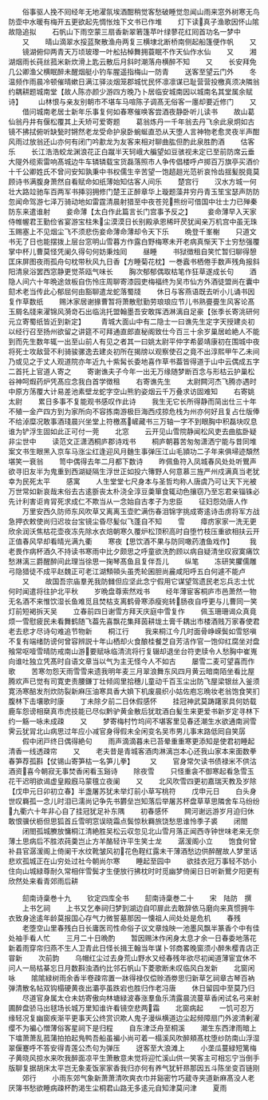 <!-- { "loadSidebar": true } -->
　　俗事驱人挽不囘经年无地濯氛埃酒酣稍觉客愁破睡觉忽闻山雨来窓外树寒无鸟防壶中水暖有梅开五更欲起先惆怅烛下文书已作堆
　　灯下读真子渔歌因怀山隂故隐追拟
　　石帆山下雨空蒙三扇香新翠箬篷苹叶绿蓼花红囘首功名一梦中
　　又
　　晴山滴翠水挼蓝聚散渔舟两复三横埭北断桥南侧起船篷便作帆
　　又
　　镜湖俯仰两青天万顷玻瓈一叶舩拈棹舞拥蓑眠不作天仙作水仙
　　又
　　湘湖烟雨长莼丝菰米新炊滑上匙云散后月斜时潮落舟横醉不知
　　又
　　长安拜免几公卿渔父横眠醉未醒烟艇小钓车腥遥指梅山一防青
　　送客至望云门外
　　冬温频作雨晨冷顿催晴嫰日满江驿淡烟笼郡城忧民怀凛凛谋已耻营营投檄真须决隣翁约耦耕题城南堂【故人陈亦颜少游四方晚乃卜居临安城南因以城南名其堂属余赋诗】
　　山林恨与亲友别朝市不堪车马喧陈子调髙无俗客一廛却要近修门
　　又
　　借问城南老居士新年乐事复何如春寒催唤客尝酒夜静卧听儿读书
　　故山葛仙翁丹井有偃松覆其上夭矫可爱寄题
　　葛翁炼丹一千年翁去丹飞余此泉炯如古镜不拂拭俯听缺甃时锵然老龙受命护泉卧蜿蜒直恐从天堕人言神物老愈灵夜半声酣风雨过放翁还山亦何有闭门吟歗龙为友客来相对聊曲肱但酌此泉胜酌酒
　　估客乐
　　长江浩浩蛟龙渊浪花正白蹴半天轲峨大艑望如豆骇视未定已至前防席云垂大隄外缆索雷响髙城边牛车辚辚载宝货磊落照市人争传倡楼呼卢掷百万旗亭买酒价十千公卿姓氏不曾问安知孰秉中书权儒生辛苦望一饱趦趄光范祈哀怜齿揺髪脱竟莫顾诗书满腹身萧然自看赋命如纸薄始知估客人间乐
　　楚宫行
　　汉水方城一何壮大路竝驰车百两军书挿羽拥修门楚王正醉章华上璇题藻井穷丹青玉笙宝瑟声防防忽闻命驾游七泽万骑动地如雷霆清晨射猎至中夜苍兕熊纷可借国中壮士力已殚秦防东来遣谁射
　　妾命薄【太白作此篇言长门宫事予反之】
　　妾命薄早入天家侍帷幄君王勤俭省宴游宝柱朱尘漠漠日长别殿承恩稀旰昃犹闻亲万机宫中虽无珠玉赐塞上不见烟尘飞不须悲伤妾命薄命薄却令天下乐
　　晩登千峯榭
　　只道文书无了日也能摆拨上层台窓明山雪暮方作露白野梅寒未开老病真惭天下士穷愁强覆掌中杯儿曹莫怪凭阑久得句何妨秉烛囘
　　昼睡
　　书狱徴租自笑忙暂归聊得憩匡床屏图夜雨孤舟句枕带秋风九日香【方睡菊花枕】一巻蠧书栖倦手数声残角报斜阳清泉浴罢西窓静更觉茶瓯气味长
　　胸次郁郁偶取枯笔作狂草遂成长句
　　酒隐人间六十年晩途敛板自伤怜庄周聊寄漆园吏梅福终为吴市仙方外酒徒盟尚在囊中劎术老当传此心郁屈何由豁聊遣龙蛇落蜀牋
　　休日与客燕语既去听小儿诵书因复作草数纸
　　赐沐家居谢掾曹暂将萧散慰勤劳琅琅应节儿书熟亹亹生风客论髙玉屑名牋来濯锦风漪竒石出临洮托盟翰墨吾安敢挥洒淋漓自足豪【张季长寄洮研何元立寄蜀纸皆近到新定】
　　青城大面山中有二隐士一曰谯先生定字天授建炎初以经行召至扬州欲留之讲筵不可拜通直郎直秘阁致仕今百三十余岁巢居崄絶人不能到而先生数年辄一出至山前人有见之者其一曰姚太尉平仲字希晏靖康初在围城中夜将死士攻敌营不利骑骏骡逸去建炎初所在揭牓以观察使召之竟不出淳熙甲午乙未间乃或见之于丈人观道院亦年近九十紫髯长委地喜作草书葢皆得道于山中云偶成五字二首托上官道人寄之
　　寄谢谯夫子今年一出无万缘随梦断百念与形枯云护巢松谷神呵煆药炉凭髙应念我白首学徴租
　　右寄谯先生
　　太尉闗河杰飞腾亦遇时中原方荡覆大计易差池素壁龙蛇字空山熊豹姿烟云千万叠求访固难知
　　右寄姚太尉
　　累日多事不复能观书感叹作此诗
　　我生无它长所得静而简出仕三十年不殖一金产四方到为家所向不容拣南游极巨海西戍掠危栈为州亦何好且复占仕版俸不给淖糜况敢事酒琖晨兴坐堂上符檄髙嵼藏书三万轴一字不到眼胸中积磊块叹息谁为铲浮生固如此正可付一莞
　　北窓
　　云开见山雪院静闻松风吏去曲肱卧疑非尘世中
　　读范文正潇洒桐庐郡诗戏书
　　桐庐朝暮苦匆匆潇洒宁能与昔同堆案文书生眼黑入京车马涨尘红逢迎风月麯生事弹压江山毛頴功二子年来俱埽迹頽然堪笑一衰翁
　　笥中偶得去年二月都下数诗
　　昨佩鱼符入凤城春风处处听鸎声欲寻旧友半为鬼重到西湖疑隔生浮世正如投六簙野人何意慕三旌严州戍满真当老犹幸为民死太平
　　感寓
　　人生堂堂七尺身本与圣哲均称人唐虞乃可让天下光被万世常如新哀哉末俗去古逺斵丧太朴浇全淳豆羮箪食辄动色攘窃乃至忘君亲锱铢必先计利害讵肯冐死求成仁不欺当从一念始自古孝子为忠臣
　　征妇怨効唐人作
　　万里安西久防师东风吹草又离离玉壶贮满伤春泪锦字挑成寄逺诗击虏将军方战急押衣敕使尚归迟妆台宝镜尘昏尽髪似飞蓬自不知
　　雪
　　瘴疠家家一洗无更欣余润沃焦枯花壶夜冻先除水衣焙朝寒久覆炉松顶积高时自堕竹枝压重欲相扶云开正值春风早却看晴光满九衢
　　寒夜【思饮酒不果与防同噉药渣鱼戏作】
　　我老畏作病杯酒久不持读书寒雨中比夕颇思之呼童欲洗酌顾以病自疑清坐叹寂寞痛饮愁淋漓三爵醒醉间此理当徐思一掬琴髙鱼且复伴吾儿
　　纵笔
　　冻研笑臞儒雕弓隐猎徒不成平赵魏正可老江湖顦顇头虽秃轮囷胆尚麄咸阳呼五白何遽不能卢
　　又
　　故国吾宗庙羣羌我防雠但应坚此念宁假用它谋望驾遗民老忘兵志士忧何时闻遣将往护北平秋
　　岁晩盘尊索然戏书
　　经年薄宦客桐庐市邑萧然一物无名酒不来惟饮湿长鱼难觅且焚枯支离鹤骨寒添瘦宛转肠夜自呼更与儿曹同一笑灯前短褐拆天吴
　　立春前四日谢雪方拜天庆庭中雪复作
　　佩玉珊珊谒众真竟烦一雪慰疲民未看舞鹤随飞葢先喜飘花集拜茵耕垅土膏千耦出市楼酒贱万家春使君老去悲才尽诗句难追节物新
　　桐江行
　　我来桐江今几时面骨峥嵘鬓如雪怒嗔不复有端绪防谤何曾容辨説十年山栖却火食酿桂餐芝自芳洁作官一饱仰红腐坐对盘飱常呕噎雪晴防戒南山游要赋咏临清流将行复辍却退坐台符吏牍令人愁胸中崔嵬向谁吐独立凭髙时自语文章当以气为主无怪今人不如古
　　屡雪二麦可望喜而作歌
　　苦寒勿怨天雨雪雪来遗我明年麦三月翠浪舞东风四月黄云暗南陌坐看比屋腾欢声已觉有司寛吏责腰鎌丁壮倾闾里拾穗儿童动千百玉尘出防飞屋梁银丝入釜须寛汤寒醅发剂炊防裂新麻压油寒具香大媍下机废晨织小姑佐庖忘晩妆老翁饱食笑扪腹林下击壤歌时康
　　丁未除夕前二日休假感怀
　　挂冠神武莫踌躇家具何妨载鹿车怨谤相椉真市虎技能已尽似黔驴黄金散后犹耽酒白髪生来更爱书新岁定寻林下约一觞一咏未成疎
　　又
　　梦寄梅村竹坞间不堪客里见春还潮生水欲通南涧雪霁云犹冐北山病思过年应小减官身得假未全闲变名吴市男儿事末路低囘自笑孱
　　假中闭戸终日偶得絶句
　　雨声滴滴暮未已苔晕重重寒更添知是使君初睡起清香一线透疎帘
　　又
　　老夫昔是青城客酒肉淋漓岂本心还我山家本来面数拳春笋荐孤斟【仗锡山寄笋枯一名笋儿拳】
　　又
　　官身常欠读书债禄米不供沽酒资喜今朝寂无事焚香闲看玉谿诗
　　除夜雪
　　只怪重衾不御寒起看急雪玉花干迟明欲谒虚皇殿廐马蒙氊立夜阑
　　又
　　北风吹雪四更初嘉瑞天教及岁除【戊申元日卯初立春】半盏屠苏犹未举灯前小草写桃符
　　戊申元日
　　白头身世叹羇孤一念儿时泪已濡尚记争先书欝垒岂知落后举屠苏杯盘草草思隣舍车马纷纷九衢六十年非心自了挂冠犹足补东隅
　　初春感怀
　　闗河谢远游岁月迫归休敢恨骥伏枥但思狐首丘雪明窓误晓霜点鬓惊秋羇旅饶愁思谁怜季子裘
　　闭閤
　　闭閤孤城賸放慵桐江清絶胜吴松云収忽见北山雪月落正闻西寺钟世味老来无奈薄土思病后不胜浓莼羮岂止方羊酪轻许平生笑士龙
　　潺湲阁小立
　　饱食何曾补县官潺湲阁上倚阑干水纹靴皱风初花色鞓红露未干薄酒愁边供醉醒故人梦里话悲欢孤城正在山穷处过社今朝尚尔寒
　　睡起至园中
　　欲挂衣冠万事轻不妨小住向山城緑尊耐久常相伴雪鬓才生便放行拂枕时时觅幽梦倚阑日日听新鸎夕阳更有欣然处来看青郊雨后耕










　　劎南诗稾巻十九
　　钦定四库全书
　　劎南诗稾巻二十
　　宋　陆防　撰
　　上书乞祠
　　上书又乞奉祠归梦到湖边自叩扉此去敢辞依马磨向来真惯拥牛衣致身途逺年龄莫报国心存气力微誓墓那因一懐祖人间处处是危机
　　春残
　　老堕空山里春残白日长庸医司性命俗子议文章烛映一池墨风飘半篆香个中有佳处袖手看人忙
　　三月二十日晩酌
　　暂因赐沐作闲身太息才余一日春委地落花新着雨穿帘归燕不生人卫青此日怪长揖王翰当年谋卜邻商畧晚窗须小醉朱樱青店正甞新
　　次前韵
　　乌帽红尘过去身荒山野水又经春残年欲尽初闻道薄宦宜休不问人一局枯棊忘日月数斟浊酒约比邻石帆山下菱歌断未叹临风白发新
　　北窗闲咏
　　隂隂緑树雨余香半卷疎帘置一牀得禄仅偿赊酒劵思归新草乞祠章古琴百衲弹清散名帖双钩榻硬黄夜出灞亭虽跌宕也胜归作老冯唐
　　休日留园中至莫乃归
　　尽道官身属太仓未妨寄傲向林塘緑波春涨羣鱼乐清露晨流蔓草香闲试名弓来射圃醉盘骄马出毬场长城万里知谁许看镜空悲两霜
　　北窗病起
　　一饥可忍万缘轻况复幽窗疾渐平更事天公终赏识欺人鬼子漫纵横道边尘起频障扇门外波清剰濯缨不为褊心憎薄俗客星祠下是归程
　　自东津泛舟至桐溪
　　潮生东西津雨暗上下墖萧萧乱菰蒲拍拍起鳬鸭吾船虽褊小尚可着一榻溪风吹醉頬髙枕堕纱防南山浮湿翠偃蹇呼不答安得青莲公杰句为弹压
　　迓客至大浪滩上
　　小垄瓜蔓緑短篱梅子黄晓风掠水来吹我醉面凉平生萧散意未觉将迎忙溪山供一笑客主可相忘宁当倒手版聊复据胡床太平岂无象麦饭家家香我归亦何有养气犹轩昻那因五斗陈坐变百链刚
　　郊行
　　小雨东郊气象新萧萧清吹爽衣巾并谿密竹巧蔵寺夹道新麻髙没人老厌簿书愁欲睡病疎杯酌渇生尘桐君山路无多逺元自知津莫问津
　　夏雨
